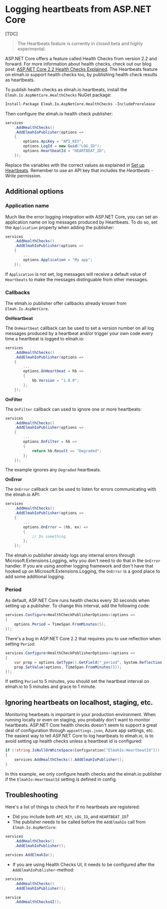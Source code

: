 # Logging heartbeats from ASP.NET Core

[TOC]

> The Heartbeats feature is currently in closed beta and highly experimental.

ASP.NET Core offers a feature called Health Checks from version 2.2 and forward. For more information about health checks, check out our blog post: [ASP.NET Core 2.2 Health Checks Explained](https://blog.elmah.io/asp-net-core-2-2-health-checks-explained/). The Heartbeats feature on elmah.io support health checks too, by publishing health check results as heartbeats.

To publish health checks as elmah.io heartbeats, install the `Elmah.Io.AspNetCore.HealthChecks` NuGet package:

```ps
Install-Package Elmah.Io.AspNetCore.HealthChecks -IncludePrerelease
```

Then configure the elmah.io health check publisher:

```csharp
services
    .AddHealthChecks()
    .AddElmahIoPublisher(options =>
    {
        options.ApiKey = "API_KEY";
        options.LogId = new Guid("LOG_ID");
        options.HeartbeatId = "HEARTBEAT_ID";
    });
```

Replace the variables with the correct values as explained in [Set up Heartbeats](/setup-heartbeats/). Remember to use an API key that includes the *Heartbeats - Write* permission.

## Additional options

### Application name

Much like the error logging integration with ASP.NET Core, you can set an application name on log messages produced by Heartbeats. To do so, set the `Application` property when adding the publisher:

```csharp
services
    .AddHealthChecks()
    .AddElmahIoPublisher(options =>
    {
        ...
        options.Application = "My app";
    });
```

If `Application` is not set, log messages will receive a default value of `Heartbeats` to make the messages distinguable from other messages.

### Callbacks

The elmah.io publisher offer callbacks already known from `Elmah.Io.AspNetCore`.

**OnHeartbeat**

The `OnHeartbeat` callback can be used to set a version number on all log messages produced by a heartbeat and/or trigger your own code every time a heartbeat is logged to elmah.io:

```csharp
services
    .AddHealthChecks()
    .AddElmahIoPublisher(options =>
    {
        ...
        options.OnHeartbeat = hb =>
        {
            hb.Version = "1.0.0";
        };
    });
```

**OnFilter**

The `OnFilter` callback can used to ignore one or more heartbeats:

```csharp
services
    .AddHealthChecks()
    .AddElmahIoPublisher(options =>
    {
        ...
        options.OnFilter = hb =>
        {
            return hb.Result == "Degraded";
        };
    });
```

The example ignores any `Degraded` heartbeats.

**OnError**

The `OnError` callback can be used to listen for errors communicating with the elmah.io API:

```csharp
services
    .AddHealthChecks()
    .AddElmahIoPublisher(options =>
    {
        ...
        options.OnError = (hb, ex) =>
        {
            // Do something
        };
    });
```

The elmah.io publisher already logs any internal errors through Microsoft.Extensions.Logging, why you don't need to do that in the `OnError` handler. If you are using another logging framework and don't have that hooked up on Microsoft.Extensions.Logging, the `OnError` is a good place to add some additional logging.

### Period

As default, ASP.NET Core runs health checks every 30 seconds when setting up a publisher. To change this interval, add the following code:

```csharp
services.Configure<HealthCheckPublisherOptions>(options =>
{
    options.Period = TimeSpan.FromMinutes(5);
});
```

There's a bug in ASP.NET Core 2.2 that requires you to use reflection when setting `Period`:

```csharp
services.Configure<HealthCheckPublisherOptions>(options =>
{
    var prop = options.GetType().GetField("_period", System.Reflection.BindingFlags.NonPublic | System.Reflection.BindingFlags.Instance);
    prop.SetValue(options, TimeSpan.FromMinutes(5));
});
```

If setting `Period` to 5 minutes, you should set the heartbeat interval on elmah.io to 5 minutes and grace to 1 minute.

## Ignoring heartbeats on localhost, staging, etc.

Monitoring hearbeats is important in your production environment. When running locally or even on staging, you probably don't want to monitor heartbeats. ASP.NET Core health checks doesn't seem to support a great deal of configuration through `appsettings.json`, Azure app settings, etc. The easiest way to tell ASP.NET Core to log heartbeats to elmah.io, is to avoid setting up health checks unless a heartbeat id is configured:

```csharp
if (!string.IsNullOrWhiteSpace(Configuration["ElmahIo:HeartbeatId"]))
{
    services.AddHealthChecks().AddElmahIoPublisher();
}
```

In this example, we only configure health checks and the elmah.io publisher if the `ElmahIo:HeartbeatId` setting is defined in config.

## Troubleshooting

Here's a list of things to check for if no heartbeats are registered:

- Did you include both `API_KEY`, `LOG_ID`, and `HEARTBEAT_ID`?
- The publisher needs to be called before the `AddElmahIo` call from `Elmah.Io.AspNetCore`:

```csharp
services
    .AddHealthChecks()
    .AddElmahIoPublisher();

services.AddElmahIo();
```

- If you are using Health Checks UI, it needs to be configured after the `AddElmahIoPublisher`-method:

```csharp
services
    .AddHealthChecks()
    .AddElmahIoPublisher();

service
    .AddHealthChecksUI();
```